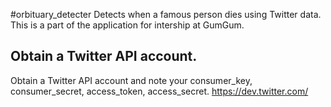 #orbituary_detecter
Detects when a famous person dies using Twitter data. This is a part of the application for intership at GumGum.

## Obtain a Twitter API account.
Obtain a Twitter API account and note your consumer_key, consumer_secret, access_token, access_secret.
https://dev.twitter.com/

##
